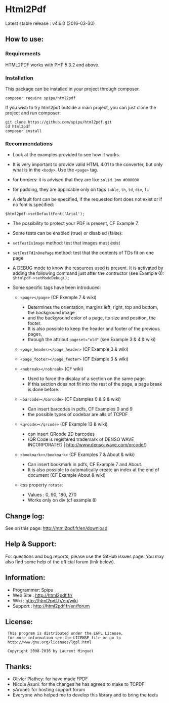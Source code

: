 Html2Pdf
========

Latest stable release : v4.6.0 (2016-03-30)

How to use:
-----------

### Requirements

HTML2PDF works with PHP 5.3.2 and above.

### Installation

This package can be installed in your project through composer.

```
composer require spipu/html2pdf
```

If you wish to try html2pdf outside a main project, you can just clone the project and run composer:

```
git clone https://github.com/spipu/html2pdf.git
cd html2pdf
composer install
```

### Recommendations
   
 * Look at the examples provided to see how it works.

 * It is very important to provide valid HTML 4.01 to the converter,
   but only what is in the `<body>`. Use the `<page>` tag. 

 * for borders: it is advised that they are like `solid 1mm #000000`

 * for padding, they are applicable only on tags `table`, `th`, `td`, `div`, `li`

 * A default font can be specified, if the requested font does not exist or if no font is specified:
 
 `$html2pdf->setDefaultFont('Arial');`

 * The possibility to protect your PDF is present, CF Example 7.

 * Some tests can be enabled (true) or disabled (false):

  * `setTestIsImage` method:      test that images must exist
  
  * `setTestTdInOnePage` method:  test that the contents of TDs fit on one page


 * A DEBUG mode to know the resources used is present.
It is activated by adding the following command just after the contructor (see Example 0):
`$htmlpdf->setModeDebug();`

* Some specific tags have been introduced:

  * `<page></page>`  (CF Exemple 7 & wiki)
    * Determines the orientation, margins left, right, top and bottom, the background image
    * and the background color of a page, its size and position, the footer.
    * It is also possible to keep the header and footer of the previous pages,
    * through the attribut `pageset="old"` (see Example 3 & 4 & wiki)

  * `<page_header></page_header>` (CF Example 3 & wiki)

  * `<page_footer></page_footer>` (CF Example 3 & wiki)

  * `<nobreak></nobreak>` (CF wiki)
    * Used to force the display of a section on the same page.
    * If this section does not fit into the rest of the page, a page break is done before.

  * `<barcode></barcode>`  (CF Examples 0 & 9 & wiki)
    * Can insert barcodes in pdfs, CF Examples 0 and 9
    * the possible types of codebar are alls of TCPDF

  * `<qrcode></qrcode>` (CF Example 13 & wiki)
    * can insert QRcode 2D barcodes
    * (QR Code is registered trademark of DENSO WAVE INCORPORATED | http://www.denso-wave.com/qrcode/)

  * `<bookmark></bookmark>` (CF Examples 7 & About & wiki)
    * Can insert bookmark in pdfs, CF Example 7 and About.
    * It is also possible to automatically create an index at the end of document (CF Example About & wiki)

  * css property `rotate`:
    * Values : 0, 90, 180, 270
    * Works only on div (cf example 8)

Change log:
-----------

See on this page: http://html2pdf.fr/en/download

Help & Support:
---------------

For questions and bug reports, please use the GitHub issues page.
You may also find some help of the official forum (link below).

Information:
------------

* Programmer: Spipu
* Web Site  : http://html2pdf.fr/
* Wiki      : http://html2pdf.fr/en/wiki
* Support   : http://html2pdf.fr/en/forum

License:
--------
```
 This program is distributed under the LGPL License,
 for more information see the LICENSE file or go to
 http://www.gnu.org/licenses/lgpl.html

 Copyright 2008-2016 by Laurent Minguet
```

Thanks:
-------

 * Olivier Plathey: for have made FPDF
 * Nicola Asuni: for the changes he has agreed to make to TCPDF
 * yAronet: for hosting support forum
 * Everyone who helped me to develop this library and to bring the texts
